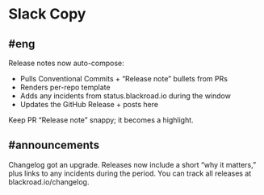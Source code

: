 # Slack Copy

## #eng

Release notes now auto-compose:
- Pulls Conventional Commits + “Release note” bullets from PRs
- Renders per-repo template
- Adds any incidents from status.blackroad.io during the window
- Updates the GitHub Release + posts here

Keep PR “Release note” snappy; it becomes a highlight.

## #announcements

Changelog got an upgrade. Releases now include a short “why it matters,” plus links to any incidents during the period. You can track all releases at blackroad.io/changelog.
